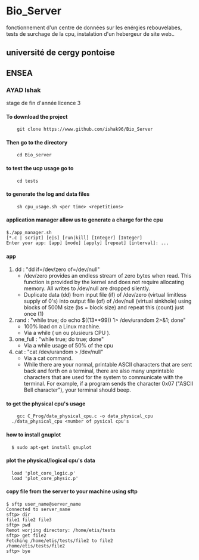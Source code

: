 # Bio_Server
fonctionnement d'un centre de données sur les enérgies rebouvelabes, tests de surchage de la cpu, instalation d'un hebergeur de site web..

## université de cergy pontoise
## ENSEA
### AYAD Ishak

stage de fin d'année licence 3

#### To download the project
```
	git clone https://www.github.com/ishak96/Bio_Server
```
#### Then go to the directory
```
	cd Bio_server
```

#### to test the ucp usage go to
```
	cd tests
```

#### to generate the log and data files
```
	sh cpu_usage.sh <per time> <repetitions>
```

#### application manager allow us to generate a charge for the cpu
```
$./app_manager.sh
[*.c | script] [e|s] [run|kill] [Integer] [Integer]
Enter your app: [app] [mode] [apply] [repeat] [interval]: ...
```
#### app
1. dd : "dd if=/dev/zero of=/dev/null"
	* /dev/zero provides an endless stream of zero bytes when read. This function is provided by the kernel and does not require allocating memory. All writes to /dev/null are dropped silently.
	* Duplicate data (dd) from input file (if) of /dev/zero (virtual limitless supply of 0's) into output file (of) of /dev/null (virtual sinkhole) using blocks of 500M size (bs = block size) and repeat this (count) just once (1)
2. rand : "while true; do echo $((13**99)) 1> /dev/urandom 2>&1; done"
	* 100% load on a Linux machine.
	* Via a while ( un ou plusieurs CPU ).
3. one_full : "while true; do true; done"
	* Via a while usage of 50% of the cpu
4. cat : "cat /dev/urandom > /dev/null"
	* Via a cat command.
	* While there are your normal, printable ASCII characters that are sent back and forth on a terminal, there are also many unprintable characters that are used for the system to communicate with the terminal. For example, if a program sends the character 0x07 ("ASCII Bell character"), your terminal should beep.

#### to get the physical cpu's usage
```
	gcc C_Prog/data_physical_cpu.c -o data_physical_cpu
  ./data_physical_cpu <number of pysical cpu's
```

#### how to install gnuplot
```
  $ sudo apt-get install gnuplot
```

#### plot the physical/logical cpu's data
```
  load 'plot_core_logic.p'
  load 'plot_core_physic.p'
```

#### copy file from the server to your machine using sftp
```
$ sftp user_name@server_name
Connected to server_name
sftp> dir
file1 file2 file3
sftp> pwd
Remot worjing directory: /home/etis/tests
sftp> get file2
Fetching /home/etis/tests/file2 to file2
/home/etis/tests/file2
sftp> bye
```

